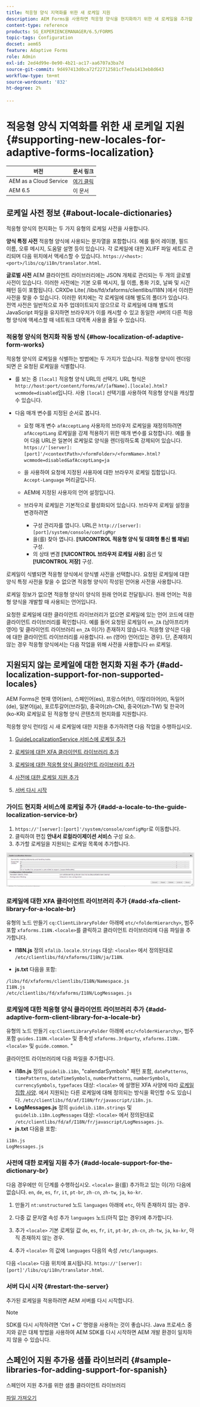 ```yaml
---
title: 적응형 양식 지역화를 위한 새 로케일 지원
description: AEM Forms을 사용하면 적응형 양식을 현지화하기 위한 새 로케일을 추가할 수 있습니다. 기본적으로 지원되는 로케일은 영어, 프랑스어, 독일어 및 일본어입니다.
content-type: reference
products: SG_EXPERIENCEMANAGER/6.5/FORMS
topic-tags: Configuration
docset: aem65
feature: Adaptive Forms
role: Admin
exl-id: 2ed4d99e-0e90-4b21-ac17-aa6707a3ba7d
source-git-commit: 9d497413d0ca72f22712581cf7eda1413eb8d643
workflow-type: tm+mt
source-wordcount: '832'
ht-degree: 2%

---
```


# 적응형 양식 지역화를 위한 새 로케일 지원{#supporting-new-locales-for-adaptive-forms-localization}

| 버전 | 문서 링크 |
| -------- | ---------------------------- |
| AEM as a Cloud Service | [여기 클릭](https://experienceleague.adobe.com/docs/experience-manager-cloud-service/content/forms/adaptive-forms-authoring/authoring-adaptive-forms-foundation-components/supporting-new-language-localization.html) |
| AEM 6.5 | 이 문서 |

## 로케일 사전 정보 {#about-locale-dictionaries}

적응형 양식의 현지화는 두 가지 유형의 로케일 사전을 사용합니다.

**양식 특정 사전** 적응형 양식에 사용되는 문자열을 포함합니다. 예를 들어 레이블, 필드 이름, 오류 메시지, 도움말 설명 등이 있습니다. 각 로케일에 대한 XLIFF 파일 세트로 관리되며 다음 위치에서 액세스할 수 있습니다. `https://<host>:<port>/libs/cq/i18n/translator.html`.

**글로벌 사전** AEM 클라이언트 라이브러리에는 JSON 개체로 관리되는 두 개의 글로벌 사전이 있습니다. 이러한 사전에는 기본 오류 메시지, 월 이름, 통화 기호, 날짜 및 시간 패턴 등이 포함됩니다. CRXDe Lite( /libs/fd/xfaforms/clientlibs/I18N )에서 이러한 사전을 찾을 수 있습니다. 이러한 위치에는 각 로케일에 대해 별도의 폴더가 있습니다. 전역 사전은 일반적으로 자주 업데이트되지 않으므로 각 로케일에 대해 별도의 JavaScript 파일을 유지하면 브라우저가 이를 캐시할 수 있고 동일한 서버의 다른 적응형 양식에 액세스할 때 네트워크 대역폭 사용을 줄일 수 있습니다.

### 적응형 양식의 현지화 작동 방식 {#how-localization-of-adaptive-form-works}

적응형 양식의 로케일을 식별하는 방법에는 두 가지가 있습니다. 적응형 양식이 렌더링되면 은 요청된 로케일을 식별합니다.

* 를 보는 중 `[local]` 적응형 양식 URL의 선택기. URL 형식은 `http://host:port/content/forms/af/[afName].[locale].html?wcmmode=disabled`입니다. 사용 `[local]` 선택기를 사용하여 적응형 양식을 캐싱할 수 있습니다.

* 다음 매개 변수를 지정된 순서로 봅니다.

   * 요청 매개 변수 `afAcceptLang`
사용자의 브라우저 로케일을 재정의하려면 `afAcceptLang` 로케일을 강제 적용하기 위한 매개 변수를 요청합니다. 예를 들어 다음 URL은 일본어 로케일로 양식을 렌더링하도록 강제되어 있습니다.
     `https://'[server]:[port]'/<contextPath>/<formFolder>/<formName>.html?wcmmode=disabled&afAcceptLang=ja`

   * 을 사용하여 요청에 지정된 사용자에 대한 브라우저 로케일 집합입니다. `Accept-Language` 머리글입니다.

   * AEM에 지정된 사용자의 언어 설정입니다.

   * 브라우저 로케일은 기본적으로 활성화되어 있습니다. 브라우저 로케일 설정을 변경하려면
      * 구성 관리자를 엽니다. URL은 `http://[server]:[port]/system/console/configMgr`
      * 을(를) 찾아 엽니다. **[!UICONTROL 적응형 양식 및 대화형 통신 웹 채널]** 구성.
      * 의 상태 변경 **[!UICONTROL 브라우저 로케일 사용]** 옵션 및  **[!UICONTROL 저장]** 구성.

로케일이 식별되면 적응형 양식에서 양식별 사전을 선택합니다. 요청된 로케일에 대한 양식 특정 사전을 찾을 수 없으면 적응형 양식이 작성된 언어용 사전을 사용합니다.

로케일 정보가 없으면 적응형 양식이 양식의 원래 언어로 전달됩니다. 원래 언어는 적응형 양식을 개발할 때 사용되는 언어입니다.

요청한 로케일에 대한 클라이언트 라이브러리가 없으면 로케일에 있는 언어 코드에 대한 클라이언트 라이브러리를 확인합니다. 예를 들어 요청된 로케일이 `en_ZA` (남아프리카 영어) 및 클라이언트 라이브러리 `en_ZA` 이(가) 존재하지 않습니다. 적응형 양식은 다음에 대한 클라이언트 라이브러리를 사용합니다. `en` (영어) 언어(있는 경우). 단, 존재하지 않는 경우 적응형 양식에서는 다음 작업을 위해 사전을 사용합니다 `en` 로케일.

## 지원되지 않는 로케일에 대한 현지화 지원 추가 {#add-localization-support-for-non-supported-locales}

AEM Forms은 현재 영어(en), 스페인어(es), 프랑스어(fr), 이탈리아어(it), 독일어(de), 일본어(ja), 포르투갈어(브라질), 중국어(zh-CN), 중국어(zh-TW) 및 한국어(ko-KR) 로케일로 된 적응형 양식 콘텐츠의 현지화를 지원합니다.

적응형 양식 런타임 시 새 로케일에 대한 지원을 추가하려면 다음 작업을 수행하십시오.

1. [GuideLocalizationService 서비스에 로케일 추가](../../forms/using/supporting-new-language-localization.md#p-add-a-locale-to-the-guide-localization-service-br-p)

1. [로케일에 대한 XFA 클라이언트 라이브러리 추가](../../forms/using/supporting-new-language-localization.md#p-add-xfa-client-library-for-a-locale-br-p)

1. [로케일에 대한 적응형 양식 클라이언트 라이브러리 추가](../../forms/using/supporting-new-language-localization.md#p-add-adaptive-form-client-library-for-a-locale-br-p)
1. [사전에 대한 로케일 지원 추가](../../forms/using/supporting-new-language-localization.md#p-add-locale-support-for-the-dictionary-br-p)
1. [서버 다시 시작](../../forms/using/supporting-new-language-localization.md#p-restart-the-server-p)

### 가이드 현지화 서비스에 로케일 추가 {#add-a-locale-to-the-guide-localization-service-br}

1. `https://'[server]:[port]'/system/console/configMgr`로 이동합니다.
1. 클릭하여 편집 **안내서 로컬라이제이션 서비스** 구성 요소.
1. 추가할 로케일을 지원되는 로케일 목록에 추가합니다.

![GuideLocalizationService](assets/configservice.png)

### 로케일에 대한 XFA 클라이언트 라이브러리 추가 {#add-xfa-client-library-for-a-locale-br}

유형의 노드 만들기 `cq:ClientLibraryFolder` 아래에 `etc/<folderHierarchy>`, 범주 포함 `xfaforms.I18N.<locale>`를 클릭하고 클라이언트 라이브러리에 다음 파일을 추가합니다.

* **I18N.js** 정의 `xfalib.locale.Strings` 대상: `<locale>` 에서 정의된대로 `/etc/clientlibs/fd/xfaforms/I18N/ja/I18N`.

* **js.txt** 다음을 포함:

```text
/libs/fd/xfaforms/clientlibs/I18N/Namespace.js
I18N.js
/etc/clientlibs/fd/xfaforms/I18N/LogMessages.js
```

### 로케일에 대한 적응형 양식 클라이언트 라이브러리 추가 {#add-adaptive-form-client-library-for-a-locale-br}

유형의 노드 만들기 `cq:ClientLibraryFolder` 아래에 `etc/<folderHierarchy>`, 범주 포함 `guides.I18N.<locale>` 및 종속성 `xfaforms.3rdparty`, `xfaforms.I18N.<locale>` 및 `guide.common`. &quot;

클라이언트 라이브러리에 다음 파일을 추가합니다.

* **i18n.js** 정의 `guidelib.i18n`, &quot;calendarSymbols&quot; 패턴 포함, `datePatterns`, `timePatterns`, `dateTimeSymbols`, `numberPatterns`, `numberSymbols`, `currencySymbols`, `typefaces` 대상: `<locale>` 에 설명된 XFA 사양에 따라 [로케일 집합 사양](https://helpx.adobe.com/content/dam/Adobe/specs/xfa_spec_3_3.pdf). 에서 지원되는 다른 로케일에 대해 정의되는 방식을 확인할 수도 있습니다. `/etc/clientlibs/fd/af/I18N/fr/javascript/i18n.js`.
* **LogMessages.js** 정의 `guidelib.i18n.strings` 및 `guidelib.i18n.LogMessages` 대상: `<locale>` 에서 정의된대로 `/etc/clientlibs/fd/af/I18N/fr/javascript/LogMessages.js`.
* **js.txt** 다음을 포함:

```text
i18n.js
LogMessages.js
```

### 사전에 대한 로케일 지원 추가 {#add-locale-support-for-the-dictionary-br}

다음 경우에만 이 단계를 수행하십시오. `<locale>` 을(를) 추가하고 있는 이(가) 다음에 없습니다. `en`, `de`, `es`, `fr`, `it`, `pt-br`, `zh-cn`, `zh-tw`, `ja`, `ko-kr`.

1. 만들기 `nt:unstructured` 노드 `languages` 아래에 `etc`, 아직 존재하지 않는 경우.

1. 다중 값 문자열 속성 추가 `languages` 노드(아직 없는 경우)에 추가합니다.
1. 추가 `<locale>` 기본 로케일 값 `de`, `es`, `fr`, `it`, `pt-br`, `zh-cn`, `zh-tw`, `ja`, `ko-kr`, 아직 존재하지 않는 경우.

1. 추가 `<locale>` 의 값에 `languages` 다음의 속성 `/etc/languages`.

다음 `<locale>` 다음 위치에 표시됩니다. `https://'[server]:[port]'/libs/cq/i18n/translator.html`.

### 서버 다시 시작 {#restart-the-server}

추가된 로케일을 적용하려면 AEM 서버를 다시 시작합니다.

>[!NOTE]
>
> SDK를 다시 시작하려면 &#39;Ctrl + C&#39; 명령을 사용하는 것이 좋습니다. Java 프로세스 중지와 같은 대체 방법을 사용하여 AEM SDK를 다시 시작하면 AEM 개발 환경이 일치하지 않을 수 있습니다.

## 스페인어 지원 추가용 샘플 라이브러리 {#sample-libraries-for-adding-support-for-spanish}

스페인어 지원 추가를 위한 샘플 클라이언트 라이브러리

[파일 가져오기](assets/sample.zip)
